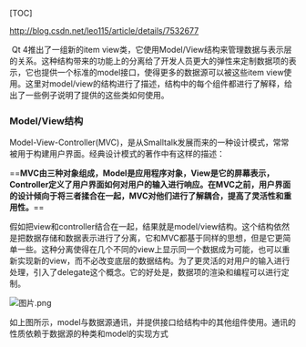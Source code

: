 [TOC]

http://blog.csdn.net/leo115/article/details/7532677

​	Qt 4推出了一组新的item view类，它使用Model/View结构来管理数据与表示层的关系。这种结构带来的功能上的分离给了开发人员更大的弹性来定制数据项的表示，它也提供一个标准的model接口，使得更多的数据源可以被这些item view使用。这里对model/view的结构进行了描述，结构中的每个组件都进行了解释，给出了一些例子说明了提供的这些类如何使用。

### Model/View结构

​	Model-View-Controller(MVC)，是从Smalltalk发展而来的一种设计模式，常常被用于构建用户界面。经典设计模式的著作中有这样的描述：

==**MVC由三种对象组成，Model是应用程序对象，View是它的屏幕表示，Controller定义了用户界面如何对用户的输入进行响应。在MVC之前，用户界面的设计倾向于将三者揉合在一起，MVC对他们进行了解耦合，提高了灵活性和重用性。**==

​	假如把view和controller结合在一起，结果就是model/view结构。这个结构依然是把数据存储和数据表示进行了分离，它和MVC都基于同样的思想，但是它更简单一些。这种分离使得在几个不同的view上显示同一个数据成为可能，也可以重新实现新的view，而不必改变底层的数据结构。为了更灵活的对用户的输入进行处理，引入了delegate这个概念。它的好处是，数据项的渲染和编程可以进行定制。

![图片.png](https://upload-images.jianshu.io/upload_images/6128001-682548199d764eeb.png?imageMogr2/auto-orient/strip%7CimageView2/2/w/1240)

如上图所示，model与数据源通讯，并提供接口给结构中的其他组件使用。通讯的性质依赖于数据源的种类和model的实现方式

​	

